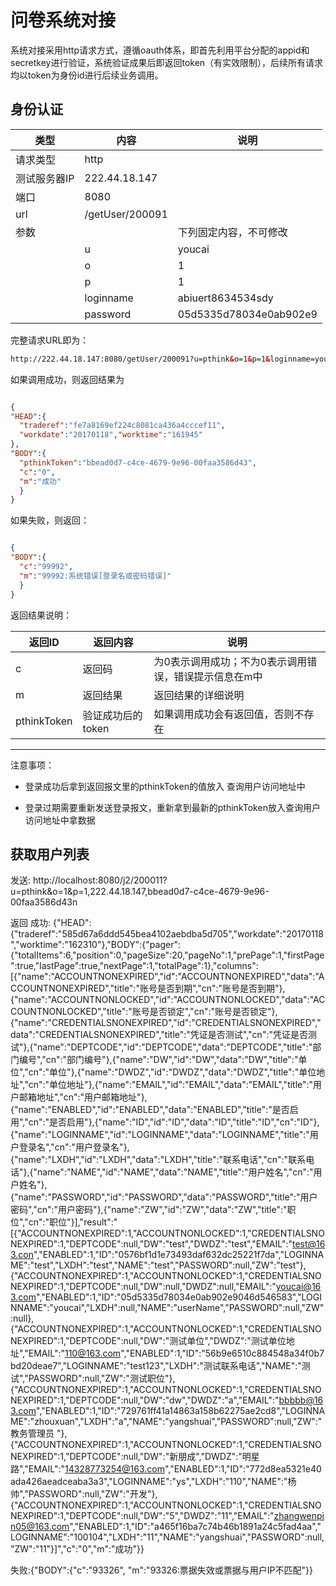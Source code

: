 # 问卷系统对接

系统对接采用http请求方式，遵循oauth体系，即首先利用平台分配的appid和secretkey进行验证，系统验证成果后即返回token（有实效限制），后续所有请求均以token为身份id进行后续业务调用。

## 身份认证



|类型 | 内容 | 说明|
|--|--|--|
|请求类型|http | |
|测试服务器IP|222.44.18.147 | |
|端口|8080 | |
|url | /getUser/200091 | |
|参数 | | 下列固定内容，不可修改  |
| | u | youcai |
| | o | 1 |
| | p | 1 |
| | loginname| abiuert8634534sdy |
| | password |05d5335d78034e0ab902e9|

完整请求URL即为：

``` html
http://222.44.18.147:8080/getUser/200091?u=pthink&o=1&p=1&loginname=youcai&password=123456&rememberme=0

```


如果调用成功，则返回结果为

``` json

{
"HEAD":{
  "traderef":"fe7a8169ef224c8081ca436a4cccef11",
  "workdate":"20170118","worktime":"161945"
},
"BODY":{
  "pthinkToken":"bbead0d7-c4ce-4679-9e96-00faa3586d43",
  "c":"0",
  "m":"成功"
  }
}


```

如果失败，则返回：

``` json

{
"BODY":{
  "c":"99992", 
  "m":"99992:系统错误[登录名或密码错误]"
  }
}

```

返回结果说明：

| 返回ID | 返回内容 | 说明 |
| -- | -- | -- |
| c | 返回码 | 为0表示调用成功；不为0表示调用错误，错误提示信息在m中 |
|m  | 返回结果 | 返回结果的详细说明|
| pthinkToken | 验证成功后的token | 如果调用成功会有返回值，否则不存在 |

---

注意事项：

* 登录成功后拿到返回报文里的pthinkToken的值放入 查询用户访问地址中

* 登录过期需要重新发送登录报文，重新拿到最新的pthinkToken放入查询用户访问地址中拿数据


## 获取用户列表



发送:
http://localhost:8080/j2/200011?u=pthink&o=1&p=1,222.44.18.147,bbead0d7-c4ce-4679-9e96-00faa3586d43n

返回
成功:
{"HEAD":{"traderef":"585d67a6ddd545bea4102aebdba5d705","workdate":"20170118","worktime":"162310"},"BODY":{"pager":{"totalItems":6,"position":0,"pageSize":20,"pageNo":1,"prePage":1,"firstPage":true,"lastPage":true,"nextPage":1,"totalPage":1},"columns":[{"name":"ACCOUNTNONEXPIRED","id":"ACCOUNTNONEXPIRED","data":"ACCOUNTNONEXPIRED","title":"账号是否到期","cn":"账号是否到期"},{"name":"ACCOUNTNONLOCKED","id":"ACCOUNTNONLOCKED","data":"ACCOUNTNONLOCKED","title":"账号是否锁定","cn":"账号是否锁定"},{"name":"CREDENTIALSNONEXPIRED","id":"CREDENTIALSNONEXPIRED","data":"CREDENTIALSNONEXPIRED","title":"凭证是否测试","cn":"凭证是否测试"},{"name":"DEPTCODE","id":"DEPTCODE","data":"DEPTCODE","title":"部门编号","cn":"部门编号"},{"name":"DW","id":"DW","data":"DW","title":"单位","cn":"单位"},{"name":"DWDZ","id":"DWDZ","data":"DWDZ","title":"单位地址","cn":"单位地址"},{"name":"EMAIL","id":"EMAIL","data":"EMAIL","title":"用户邮箱地址","cn":"用户邮箱地址"},{"name":"ENABLED","id":"ENABLED","data":"ENABLED","title":"是否启用","cn":"是否启用"},{"name":"ID","id":"ID","data":"ID","title":"ID","cn":"ID"},{"name":"LOGINNAME","id":"LOGINNAME","data":"LOGINNAME","title":"用户登录名","cn":"用户登录名"},{"name":"LXDH","id":"LXDH","data":"LXDH","title":"联系电话","cn":"联系电话"},{"name":"NAME","id":"NAME","data":"NAME","title":"用户姓名","cn":"用户姓名"},{"name":"PASSWORD","id":"PASSWORD","data":"PASSWORD","title":"用户密码","cn":"用户密码"},{"name":"ZW","id":"ZW","data":"ZW","title":"职位","cn":"职位"}],"result":"[{\"ACCOUNTNONEXPIRED\":1,\"ACCOUNTNONLOCKED\":1,\"CREDENTIALSNONEXPIRED\":1,\"DEPTCODE\":null,\"DW\":\"test\",\"DWDZ\":\"test\",\"EMAIL\":\"test@163.con\",\"ENABLED\":1,\"ID\":\"0576bf1d1e73493daf632dc25221f7da\",\"LOGINNAME\":\"test\",\"LXDH\":\"test\",\"NAME\":\"test\",\"PASSWORD\":null,\"ZW\":\"test\"},{\"ACCOUNTNONEXPIRED\":1,\"ACCOUNTNONLOCKED\":1,\"CREDENTIALSNONEXPIRED\":1,\"DEPTCODE\":null,\"DW\":null,\"DWDZ\":null,\"EMAIL\":\"youcai@163.com\",\"ENABLED\":1,\"ID\":\"05d5335d78034e0ab902e9046d546583\",\"LOGINNAME\":\"youcai\",\"LXDH\":null,\"NAME\":\"userName\",\"PASSWORD\":null,\"ZW\":null},{\"ACCOUNTNONEXPIRED\":1,\"ACCOUNTNONLOCKED\":1,\"CREDENTIALSNONEXPIRED\":1,\"DEPTCODE\":null,\"DW\":\"测试单位\",\"DWDZ\":\"测试单位地址\",\"EMAIL\":\"110@163.com\",\"ENABLED\":1,\"ID\":\"56b9e6510c884548a34f0b7bd20deae7\",\"LOGINNAME\":\"test123\",\"LXDH\":\"测试联系电话\",\"NAME\":\"测试\",\"PASSWORD\":null,\"ZW\":\"测试职位\"},{\"ACCOUNTNONEXPIRED\":1,\"ACCOUNTNONLOCKED\":1,\"CREDENTIALSNONEXPIRED\":1,\"DEPTCODE\":null,\"DW\":\"dw\",\"DWDZ\":\"a\",\"EMAIL\":\"bbbbb@163.com\",\"ENABLED\":1,\"ID\":\"729761ff41a14863a158b62275ae2cd8\",\"LOGINNAME\":\"zhouxuan\",\"LXDH\":\"a\",\"NAME\":\"yangshuai\",\"PASSWORD\":null,\"ZW\":\"教务管理员 \"},{\"ACCOUNTNONEXPIRED\":1,\"ACCOUNTNONLOCKED\":1,\"CREDENTIALSNONEXPIRED\":1,\"DEPTCODE\":null,\"DW\":\"新朋成\",\"DWDZ\":\"明星路\",\"EMAIL\":\"14328773254@163.com\",\"ENABLED\":1,\"ID\":\"772d8ea5321e40ada426aeadceaba3a3\",\"LOGINNAME\":\"ys\",\"LXDH\":\"110\",\"NAME\":\"杨帅\",\"PASSWORD\":null,\"ZW\":\"开发\"},{\"ACCOUNTNONEXPIRED\":1,\"ACCOUNTNONLOCKED\":1,\"CREDENTIALSNONEXPIRED\":1,\"DEPTCODE\":null,\"DW\":\"5\",\"DWDZ\":\"11\",\"EMAIL\":\"zhangwenpin05@163.com\",\"ENABLED\":1,\"ID\":\"a465f16ba7c74b46b1891a24c5fad4aa\",\"LOGINNAME\":\"100104\",\"LXDH\":\"11\",\"NAME\":\"yangshuai\",\"PASSWORD\":null,\"ZW\":\"11\"}]","c":"0","m":"成功"}}


失败:{"BODY":{"c":"93326", "m":"93326:票据失效或票据与用户IP不匹配"}}









